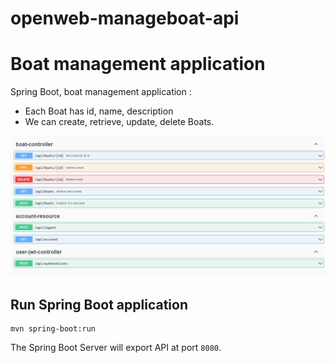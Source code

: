 # openweb-manageboat-api
# Boat management application

Spring Boot, boat management application :
- Each Boat has id, name, description
- We can create, retrieve, update, delete Boats.

![Open api swagger](https://github.com/salahOuar/openweb-manageboat-api/blob/main/src/main/resources/static/swagger.png)

## Run Spring Boot application
```
mvn spring-boot:run
```
The Spring Boot Server will export API at port `8080`.